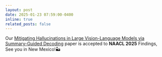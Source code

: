 ```yaml
---
layout: post
date: 2025-01-23 07:59:00-0400
inline: true
related_posts: false
---
```


Our [Mitigating Hallucinations in Large Vision-Language Models via Summary-Guided Decoding](https://arxiv.org/abs/2410.13321) paper is accepted to **NAACL 2025** Findings, See you in New Mexico!🏜️

